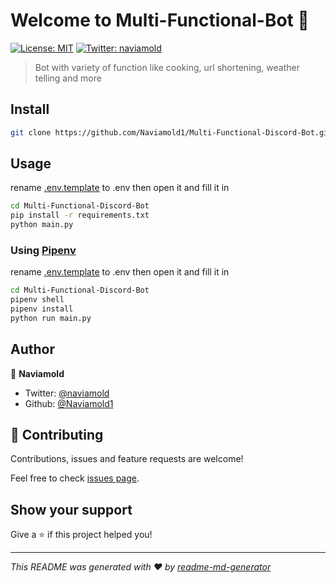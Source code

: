 # Welcome to Multi-Functional-Bot 👋

[![License: MIT](https://img.shields.io/badge/License-MIT-yellow.svg)](https://opensource.org/licenses/MIT)
[![Twitter: naviamold](https://img.shields.io/twitter/follow/naviamold.svg?style=social)](https://twitter.com/naviamold)

> Bot with variety of function like cooking, url shortening, weather telling and more

## Install

```sh
git clone https://github.com/Naviamold1/Multi-Functional-Discord-Bot.git
```

## Usage

rename [.env.template](https://github.com/Naviamold1/Multi-Functional-Discord-Bot/blob/main/.env.template) to .env then open it and fill it in

```sh
cd Multi-Functional-Discord-Bot
pip install -r requirements.txt
python main.py
```

### Using [Pipenv](https://pipenv.pypa.io/en/latest/installation/#preferred-installation-of-pipenv)

rename [.env.template](https://github.com/Naviamold1/Multi-Functional-Discord-Bot/blob/main/.env.template) to .env then open it and fill it in

```sh
cd Multi-Functional-Discord-Bot
pipenv shell
pipenv install
python run main.py
```

## Author

👤 **Naviamold**

- Twitter: [@naviamold](https://twitter.com/naviamold)
- Github: [@Naviamold1](https://github.com/Naviamold1)

## 🤝 Contributing

Contributions, issues and feature requests are welcome!

Feel free to check [issues page](https://github.com/Naviamold1/Multi-Functional-Discord-Bot/issues).

## Show your support

Give a ⭐️ if this project helped you!

---

_This README was generated with ❤️ by [readme-md-generator](https://github.com/kefranabg/readme-md-generator)_
